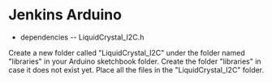 # Jenkins Arduino

- dependencies
-- LiquidCrystal_I2C.h

Create a new folder called "LiquidCrystal_I2C" under the folder named "libraries" in your Arduino sketchbook folder. Create the folder "libraries" in case it does not exist yet. Place all the files in the "LiquidCrystal_I2C" folder.

